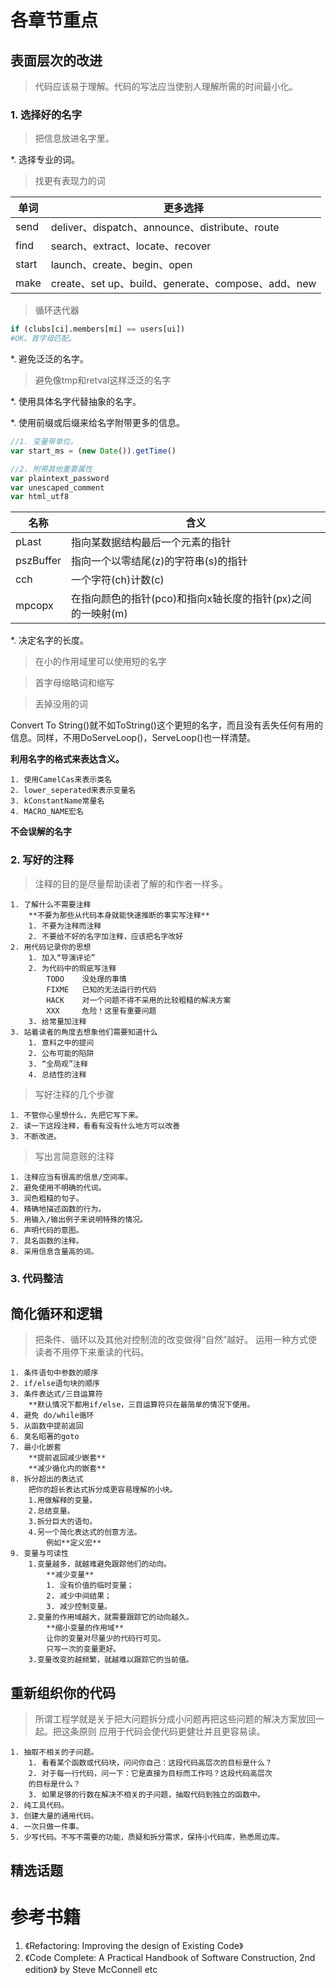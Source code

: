 # 各章节重点
## 表面层次的改进
> 代码应该易于理解。代码的写法应当使别人理解所需的时间最小化。

### 1. 选择好的名字
> 把信息放进名字里。

*. 选择专业的词。

> 找更有表现力的词

单词 | 更多选择
---  | ---
send | deliver、dispatch、announce、distribute、route
find | search、extract、locate、recover
start| launch、create、begin、open
make | create、set up、build、generate、compose、add、new

> 循环迭代器

```python
if (clubs[ci].members[mi] == users[ui])  
#OK。首字母匹配。
```
*. 避免泛泛的名字。

> 避免像tmp和retval这样泛泛的名字

*. 使用具体名字代替抽象的名字。

*. 使用前缀或后缀来给名字附带更多的信息。
```js
//1. 变量带单位。
var start_ms = (new Date()).getTime()

```

```js
//2. 附带其他重要属性
var plaintext_password
var unescaped_comment
var html_utf8
```

名称|含义
---|---
pLast|指向某数据结构最后一个元素的指针
pszBuffer|指向一个以零结尾(z)的字符串(s)的指针
cch|一个字符(ch)计数(c)
mpcopx|在指向颜色的指针(pco)和指向x轴长度的指针(px)之间的一映射(m)

*. 决定名字的长度。

> 在小的作用域里可以使用短的名字

> 首字母缩略词和缩写

> 丢掉没用的词

Convert To String()就不如ToString()这个更短的名字，而且没有丢失任何有用的信息。同样，不用DoServeLoop()，ServeLoop()也一样清楚。

**利用名字的格式来表达含义。**
    
    1. 使用CamelCas来表示类名
    2. lower_seperated来表示变量名
    3. kConstantName常量名
    4. MACRO_NAME宏名

**不会误解的名字**


### 2. 写好的注释
> 注释的目的是尽量帮助读者了解的和作者一样多。
    
    1. 了解什么不需要注释
        **不要为那些从代码本身就能快速推断的事实写注释**
        1. 不要为注释而注释
        2. 不要给不好的名字加注释，应该把名字改好
    2. 用代码记录你的思想
        1. 加入“导演评论”
        2. 为代码中的瑕疵写注释
            TODO    没处理的事情
            FIXME   已知的无法运行的代码
            HACK    对一个问题不得不采用的比较粗糙的解决方案
            XXX     危险！这里有重要问题
        3. 给常量加注释
    3. 站着读者的角度去想象他们需要知道什么
        1. 意料之中的提问
        2. 公布可能的陷阱
        3. “全局观”注释
        4. 总结性的注释
        
> 写好注释的几个步骤

    1. 不管你心里想什么，先把它写下来。
    2. 读一下这段注释，看看有没有什么地方可以改善
    3. 不断改进。

> 写出言简意赅的注释

    1. 注释应当有很高的信息/空间率。
    2. 避免使用不明确的代词。
    3. 润色粗糙的句子。
    4. 精确地描述函数的行为。
    5. 用输入/输出例子来说明特殊的情况。
    6. 声明代码的意图。
    7. 具名函数的注释。
    8. 采用信息含量高的词。

### 3. 代码整洁


## 简化循环和逻辑
> 把条件、循环以及其他对控制流的改变做得“自然”越好。
运用一种方式使读者不用停下来重读的代码。

    1. 条件语句中参数的顺序
    2. if/else语句块的顺序
    3. 条件表达式/三目运算符
        **默认情况下都用if/else，三目运算符只在最简单的情况下使用。
    4. 避免 do/while循环
    5. 从函数中提前返回
    6. 臭名昭著的goto
    7. 最小化嵌套
        **提前返回减少嵌套**
        **减少循化内的嵌套**
    8. 拆分超出的表达式
        把你的超长表达式拆分成更容易理解的小块。
        1.用做解释的变量。
        2.总结变量。
        3.拆分巨大的语句。
        4.另一个简化表达式的创意方法。
            例如**定义宏**
    9. 变量与可读性
        1.变量越多，就越难避免跟踪他们的动向。
            **减少变量**
            1. 没有价值的临时变量；
            2. 减少中间结果；
            3. 减少控制变量。
        2.变量的作用域越大，就需要跟踪它的动向越久。
            **缩小变量的作用域**
            让你的变量对尽量少的代码行可见。
            只写一次的变量更好。
        3.变量改变的越频繁，就越难以跟踪它的当前值。
        
   
## 重新组织你的代码
> 所谓工程学就是关于把大问题拆分成小问题再把这些问题的解决方案放回一起。把这条原则
应用于代码会使代码更健壮并且更容易读。

    1. 抽取不相关的子问题。
        1. 看看某个函数或代码块，问问你自己：这段代码高层次的目标是什么？
        2. 对于每一行代码，问一下：它是直接为目标而工作吗？这段代码高层次
        的目标是什么？
        3. 如果足够的行数在解决不相关的子问题，抽取代码到独立的函数中。
    2. 纯工具代码。
    3. 创建大量的通用代码。
    4. 一次只做一件事。
    5. 少写代码。不写不需要的功能，质疑和拆分需求，保持小代码库，熟悉周边库。
## 精选话题





# 参考书籍
1. 《Refactoring: Improving the design of Existing Code》
2. 《Code Complete: A Practical Handbook of Software Construction, 2nd edition》 by Steve McConnell
etc
